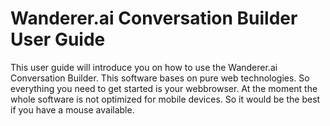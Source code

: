 # Wanderer.ai Conversation Builder User Guide

This user guide will introduce you on how to use the Wanderer.ai Conversation Builder. This software bases on pure web technologies. So everything you need to get started is your webbrowser. At the moment the whole software is not optimized for mobile devices. So it would be the best if you have a mouse available.
